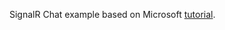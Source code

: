 SignalR Chat example based on Microsoft [tutorial](https://docs.microsoft.com/en-us/aspnet/core/tutorials/signalr?view=aspnetcore-2.2&tabs=visual-studio).